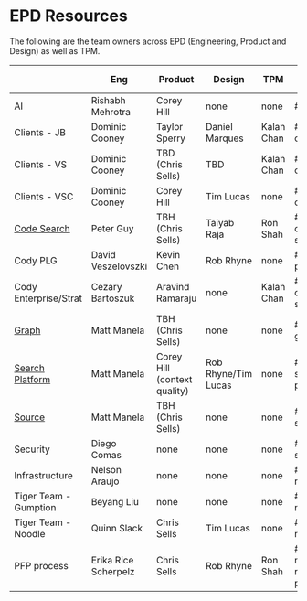 # EPD Resources

The following are the team owners across EPD (Engineering, Product and Design)
as well as TPM.

|                                                                                       | Eng                  | Product                      | Design              | TPM        | Slack Channel            |
| ------------------------------------------------------------------------------------- | -------------------- | ---------------------------- | ------------------- | ---------- | ------------------------ |
| AI                                                                                    | Rishabh Mehrotra     | Corey Hill                   | none                | none       | #team-ai                 |
| Clients - JB                                                                          | Dominic Cooney       | Taylor Sperry                | Daniel Marques      | Kalan Chan | #discuss-cody            |
| Clients - VS                                                                          | Dominic Cooney       | TBD (Chris Sells)            | TBD                 | Kalan Chan | #discuss-cody            |
| Clients - VSC                                                                         | Dominic Cooney       | Corey Hill                   | Tim Lucas           | none       | #discuss-cody            |
| [Code Search](../departments/engineering/teams/code-search/index.md#responsibilities) | Peter Guy            | TBH (Chris Sells)            | Taiyab Raja         | Ron Shah   | #discuss-code-search     |
| Cody PLG                                                                              | David Veszelovszki   | Kevin Chen                   | Rob Rhyne           | none       | #discuss-plg             |
| Cody Enterprise/Strat                                                                 | Cezary Bartoszuk     | Aravind Ramaraju             | none                | Kalan Chan | #discuss-cody-strat      |
| [Graph](../departments/engineering/teams/graph/index.md)                              | Matt Manela          | TBH (Chris Sells)            | none                | none       | #discuss-graph           |
| [Search Platform](../departments/engineering/teams/search-platform/index.md)          | Matt Manela          | Corey Hill (context quality) | Rob Rhyne/Tim Lucas | none       | #discuss-search-platform |
| [Source](../departments/engineering/teams/source/index.md)                            | Matt Manela          | TBH (Chris Sells)            | none                | none       | #discuss-source          |
| Security                                                                              | Diego Comas          | none                         | none                | none       | #discuss-security        |
| Infrastructure                                                                        | Nelson Araujo        | none                         | none                | none       | #discuss-releases        |
| Tiger Team - Gumption                                                                 | Beyang Liu           | none                         | none                | none       | #team-noodle             |
| Tiger Team - Noodle                                                                   | Quinn Slack          | Chris Sells                  | Tim Lucas           | none       | #team-noodle             |
| PFP process                                                                           | Erika Rice Scherpelz | Chris Sells                  | Rob Rhyne           | Ron Shah   | #wg-new-release-process  |
